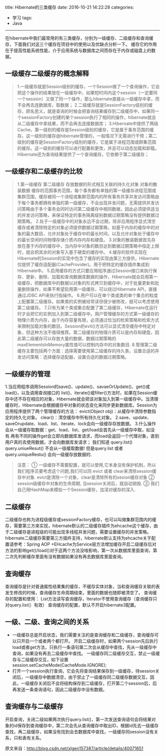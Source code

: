 title: Hibernate的三类缓存
date: 2016-10-21 14:22:28
categories:
- 学习
tags:
- Java
---

在hibernate中我们最常用的有三类缓存，分别为一级缓存、二级缓存和查询缓存，下面我们对这三个缓存在项目中的使用以及优缺点分析一下。
缓存它的作用在于提高性能系统性能，介于应用系统与数据库之间而存在于内存或磁盘上的数据。
<!--more-->

## 一级缓存二级缓存的概念解释
> 1.一级缓存就是Session级别的缓存，一个Session做了一个查询操作，它会把这个操作的结果放在一级缓存中，如果短时间内这个session（一定要同一个session）又做了同一个操作，那么hibernate直接从一级缓存中拿，而不会再去连数据库，取数据；
> 2.二级缓存就是SessionFactory级别的缓存，顾名思义，就是查询的时候会把查询结果缓存到二级缓存中，如果同一个sessionFactory创建的某个session执行了相同的操作，hibernate就会从二级缓存中拿结果，而不会再去连接数据库；
> 3.Hibernate中提供了两级Cache，第一级别的缓存是Session级别的缓存，它是属于事务范围的缓存。这一级别的缓存由hibernate管理的，一般情况下无需进行干预；第二级别的缓存是SessionFactory级别的缓存，它是属于进程范围或群集范围的缓存。这一级别的缓存可以进行配置和更改，并且可以动态加载和卸载。 Hibernate还为查询结果提供了一个查询缓存，它依赖于第二级缓存；


## 一级缓存和二级缓存的比较
> 1.第一级缓存 第二级缓存 存放数据的形式相互关联的持久化对象 对象的散装数据 缓存的范围事务范围，每个事务都有单独的第一级缓存进程范围或集群范围，缓存被同一个进程或集群范围内的所有事务共享并发访问策略由于每个事务都拥有单独的第一级缓存，不会出现并发问题，无需提供并发访问策略由于多个事务会同时访问第二级缓存中相同数据，因此必须提供适当的并发访问策略，来保证特定的事务隔离级别数据过期策略没有提供数据过期策略。
> 2.处于一级缓存中的对象永远不会过期，除非应用程序显式清空缓存或者清除特定的对象必须提供数据过期策略，如基于内存的缓存中的对象的最大数目，允许对象处于缓存中的最长时间，以及允许对象处于缓存中的最长空闲时间物理存储介质内存内存和硬盘。
> 3.对象的散装数据首先存放在基于内存的缓存中，当内存中对象的数目达到数据过期策略中指定上限时，就会把其余的对象写入基于硬盘的缓存中。
> 4.缓存的软件实现在Hibernate的Session的实现中包含了缓存的实现由第三方提供，Hibernate仅提供了缓存适配器(CacheProvider)。用于把特定的缓存插件集成到Hibernate中。
> 5.启用缓存的方式只要应用程序通过Session接口来执行保存、更新、删除、加载和查询数据库数据的操作，Hibernate就会启用第一级缓存，把数据库中的数据以对象的形式拷贝到缓存中，对于批量更新和批量删除操作，如果不希望启用第一级缓存，可以绕过Hibernate API，直接通过JDBC API来执行指操作。
> 6.用户可以在单个类或类的单个集合的粒度上配置第二级缓存。如果类的实例被经常读但很少被修改，就可以考虑使用第二级缓存。
> 7.只有为某个类或集合配置了第二级缓存，Hibernate在运行时才会把它的实例加入到第二级缓存中。用户管理缓存的方式第一级缓存的物理介质为内存，由于内存容量有限，必须通过恰当的检索策略和检索方式来限制加载对象的数目。Session的evit()方法可以显式清空缓存中特定对象，但这种方法不值得推荐。第二级缓存的物理介质可以是内存和硬盘，因此第二级缓存可以存放大量的数据，数据过期策略的maxElementsInMemory属性值可以控制内存中的对象数目.
> 8.管理第二级缓存主要包括两个方面：选择需要使用第二级缓存的持久类，设置合适的并发访问策略：选择缓存适配器，设置合适的数据过期策略。


## 一级缓存的管理
1.当应用程序调用Session的save()、update()、savaeOrUpdate()、get()或load()，以及调用查询接口的 list()、iterate()或filter()方法时，如果在Session缓存中还不存在相应的对象，Hibernate就会把该对象加入到第一级缓存中。当清理缓存时，Hibernate会根据缓存中对象的状态变化来同步更新数据库。Session为应用程序提供了两个管理缓存的方法： evict(Object obj)：从缓存中清除参数指定的持久化对象。 clear()：清空缓存中所有持久化对象。
2.save、update、saveOrupdate、load、list、iterate、lock会向一级缓存存放数据。
3.什么操作会从一级缓存取数据：get、load、list、get/load会首先从一级缓存中取，如没有.再有不同的操作get会立即向数据库发请求，而load会返回一个代理对象，直到用户真的去使用数据，才会向数据库发请求；
我们知道 query.list() query.uniueResut() 不会从一级缓取数据! 但是query.list 或者query.uniqueRestu() 会向一级缓存放数据的.

> 注意：
> ① 一级缓存不需要配置，就可以使用,它本身没有保护机制，所以我们程序员要考虑这个问题,我们可以同 evict 或者 clear来清除session缓存中对象. evict是清除一个对象，clear是清除所有的sesion缓存对象
> ② session级缓存中对象的生命周期, 当session关闭后，就自动销毁.
> ③ 我们自己用HashMap来模拟一个Session缓存，加深对缓存的深入.

## 二级缓存
二级缓存也称为进程级缓存或sessionFactory缓存，也可以叫做集群范围内的缓存，需要第三方来实现，hibernate默认的二级缓存插件为ehcache这个缓存，由于二级缓存是进程级的可能出现多线程并发问题，需要设置缓存的并发策略。
hibernate二级缓存需要第三方插件支持，hibernate默认支持为ehcache关于配置请参考：Spring AOP +EHcache为Service层方法增加缓存开启二级缓存后对方法的影响get()/load()对于这两个方法没啥影响，第一次从数据库里面查询，第二次先判断缓存里面有没有数据如果没有再去数据库里面查询。

## 查询缓存
查询缓存是针对普通属性结果集的缓存，不缓存实体对象，当和查询缓存关联的表发生修改的时候，查询缓存生命周期结束，里面的数据也随即被清空了。
查询缓存的配置和使用：
List方法读写查询缓存，Iterator不使用查询缓存（查询缓存只对query.list(）有效）
查询缓存的配置，默认不开启hibernate3配置。


## 一级、二级、查询之间的关系
* 一级缓存总是开启状态，我们需要关注的是查询缓存和二级缓存，查询缓存可以只开启一个或者两个都打开。
开启二级缓存时，如果两个session先后执行load或者get方法，只执行一条语句第二次会从缓存中查找，先从一级缓存中查询，如果没有再去二级缓存中查找。
一级缓存同二级缓存交互，禁止一级缓存与二级缓存交互，如下设置session.setCacheMode(CacheMode.IGNORE);
* 打开一个session执行查询，它会先将查询结果保存到一级缓存，待session关闭后，一级缓存中数据清空，由于禁止了一级缓存同二级缓存数据交互，因此，一级缓存关闭后不会将结构保存到二级缓存，打开第二个session后，后再发送一条查询语句，因此二级缓存中没有数据。

## 查询缓存与二级缓存
开启查询，关闭二级如果两次执行query.list()，第一次发送查询语句会将结果对象的id保存到查询缓存中，第二次会先从查询缓存中取出ID，根据id先去一级缓存查找，再二级缓存，如果没有找到会去数据库中查找，一级缓存同session没有关系，只和表有关系。


原文来自：http://blog.csdn.net/xlgen157387/article/details/40071651

